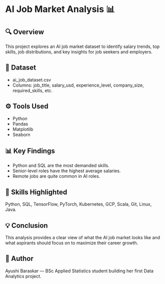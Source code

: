 
# AI Job Market Analysis 📊

## 🔍 Overview
This project explores an AI job market dataset to identify salary trends, top skills, job distributions, and key insights for job seekers and employers.

## 📁 Dataset
- ai_job_dataset.csv
- Columns: job_title, salary_usd, experience_level, company_size, required_skills, etc.

## ⚙️ Tools Used
- Python
- Pandas
- Matplotlib
- Seaborn

## 📊 Key Findings
- Python and SQL are the most demanded skills.
- Senior-level roles have the highest average salaries.
- Remote jobs are quite common in AI roles.

## 📌 Skills Highlighted
Python, SQL, TensorFlow, PyTorch, Kubernetes, GCP, Scala, Git, Linux, Java.

## 💡 Conclusion
This analysis provides a clear view of what the AI job market looks like and what aspirants should focus on to maximize their career growth.

## 🙌 Author
Ayushi Baraskar — BSc Applied Statistics student building her first Data Analytics project.
